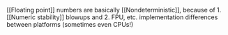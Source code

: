 [[Floating point]] numbers are basically [[Nondeterministic]], because of 1. [[Numeric stability]] blowups and 2. FPU, etc. implementation differences between platforms (sometimes even CPUs!)